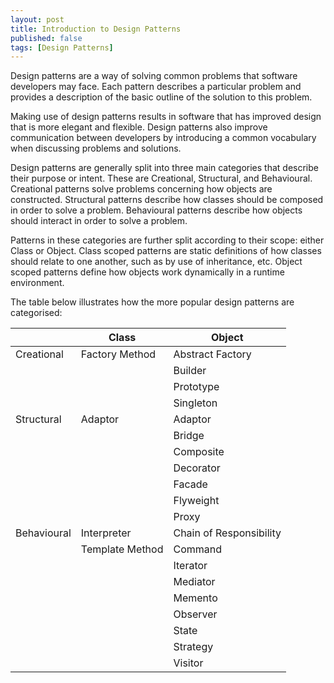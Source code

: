 ```yaml
---
layout: post
title: Introduction to Design Patterns
published: false
tags: [Design Patterns]
---
```


Design patterns are a way of solving common problems that software developers may face. Each pattern describes a particular problem and provides a description of the basic outline of the  solution to this problem.

Making use of design patterns results in software that has improved design that is more elegant and flexible. Design patterns also improve communication between developers by introducing a common vocabulary when discussing problems and solutions.

Design patterns are generally split into three main categories that describe their purpose or intent. These are Creational, Structural, and Behavioural. Creational patterns solve problems concerning how objects are constructed. Structural patterns describe how classes should be composed in order to solve a problem. Behavioural patterns describe how objects should interact in order to solve a problem.

Patterns in these categories are further split according to their scope: either Class or Object. Class scoped patterns are static definitions of how classes should relate to one another, such as by use of inheritance, etc. Object scoped patterns define how objects work dynamically in a runtime environment.

The table below illustrates how the more popular design patterns are categorised:

|             | Class           | Object                  |
|-------------|-----------------|-------------------------|
| Creational  | Factory Method  | Abstract Factory        |
|             |                 | Builder                 |
|             |                 | Prototype               |
|             |                 | Singleton               |
| Structural  | Adaptor         | Adaptor                 |
|             |                 | Bridge                  |
|             |                 | Composite               |
|             |                 | Decorator               |
|             |                 | Facade                  |
|             |                 | Flyweight               |
|             |                 | Proxy                   |
| Behavioural | Interpreter     | Chain of Responsibility |
|             | Template Method | Command                 |
|             |                 | Iterator                |
|             |                 | Mediator                |
|             |                 | Memento                 |
|             |                 | Observer                |
|             |                 | State                   |
|             |                 | Strategy                |
|             |                 | Visitor                 |
